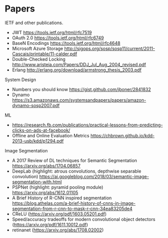 # Papers
IETF and other publications.

* JWT https://tools.ietf.org/html/rfc7519
* OAuth 2.0 https://tools.ietf.org/html/rfc6749
* BaseN Encodings https://tools.ietf.org/html/rfc4648
* Microsoft Azure Storage http://sigops.org/sosp/sosp11/current/2011-Cascais/printable/11-calder.pdf
* Double-Checked Locking http://www.aristeia.com/Papers/DDJ_Jul_Aug_2004_revised.pdf
* Erlang http://erlang.org/download/armstrong_thesis_2003.pdf

System Design
* Numbers you should know https://gist.github.com/jboner/2841832
* Dynamo https://s3.amazonaws.com/systemsandpapers/papers/amazon-dynamo-sosp2007.pdf

ML

* https://research.fb.com/publications/practical-lessons-from-predicting-clicks-on-ads-at-facebook/
* Offline and Online Evaluation Metrics https://chbrown.github.io/kdd-2013-usb/kdd/p1294.pdf

Image Segmentation
* A 2017 Review of DL techniques for Semantic Segmentation https://arxiv.org/abs/1704.06857
* DeepLab (highlight: atrous convolutions, depthwise separable convolution) https://ai.googleblog.com/2018/03/semantic-image-segmentation-with.html
* PSPNet (highlight: pyramid pooling module) https://arxiv.org/abs/1612.01105
* A Brief History of R-CNN inspired segmentation https://blog.athelas.com/a-brief-history-of-cnns-in-image-segmentation-from-r-cnn-to-mask-r-cnn-34ea83205de4
* CReLU (https://arxiv.org/pdf/1603.05201.pdf)
* Speed/accuracy tradeoffs for modern convolutional object detectors (https://arxiv.org/pdf/1611.10012.pdf)
* retinanet (https://arxiv.org/abs/1708.02002)
